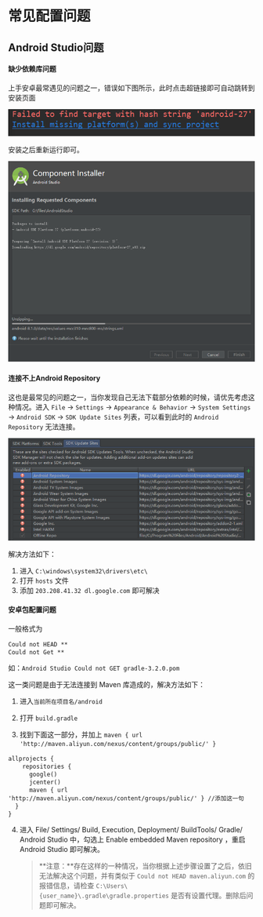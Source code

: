# 常见配置问题

## Android Studio问题

#### 缺少依赖库问题

上手安卓最常遇见的问题之一，错误如下图所示，此时点击超链接即可自动跳转到安装页面

![install_platforms_err.png](../imgs/install_platforms_err.png)

安装之后重新运行即可。

![install_request_components.png](../imgs/install_request_components.png)


#### 连接不上Android Repository

这也是最常见的问题之一，当你发现自己无法下载部分依赖的时候，请优先考虑这种情况。进入 `File` -> `Settings` -> `Appearance & Behavior` -> `System Settings` -> `Android SDK` -> `SDK Update Sites` 列表，可以看到此时的 `Android Repository` 无法连接。

![dl_google_err.png](../imgs/dl_google_err.png)

解决方法如下：

1. 进入 `C:\windows\system32\drivers\etc\` 
2. 打开 `hosts` 文件
3. 添加 `203.208.41.32 dl.google.com` 即可解决

#### 安卓包配置问题

一般格式为

```
Could not HEAD **
Could not Get **
```

如：`Android Studio Could not GET gradle-3.2.0.pom`

这一类问题是由于无法连接到 Maven 库造成的，解决方法如下：

1. 进入`当前所在项目名/android`

2. 打开 `build.gradle` 

3. 找到下面这一部分，并加上 `maven { url 'http://maven.aliyun.com/nexus/content/groups/public/' }` 
  ```
  allprojects {
      repositories {
        google()
        jcenter()
        maven { url 'http://maven.aliyun.com/nexus/content/groups/public/' } //添加这一句
  	}
  }
  ```

4. 进入 File/ Settings/ Build, Execution, Deployment/ BuildTools/ Gradle/ Android Studio 中，勾选上 Enable embedded Maven repository ，重启 Android Studio 即可解决。

   > **注意：**存在这样的一种情况，当你根据上述步骤设置了之后，依旧无法解决这个问题，并有类似于 `Could not HEAD maven.aliyun.com` 的报错信息，请检查 `C:\Users\{user_name}\.gradle\gradle.properties` 是否有设置代理。删除后问题即可解决。

